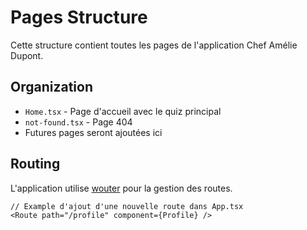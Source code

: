 # Pages Structure

Cette structure contient toutes les pages de l'application Chef Amélie Dupont.

## Organization

- `Home.tsx` - Page d'accueil avec le quiz principal
- `not-found.tsx` - Page 404
- Futures pages seront ajoutées ici

## Routing

L'application utilise [wouter](https://github.com/molefrog/wouter) pour la gestion des routes.

```tsx
// Example d'ajout d'une nouvelle route dans App.tsx
<Route path="/profile" component={Profile} />
```